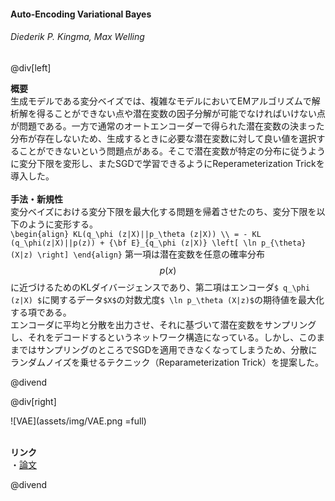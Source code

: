 #### Auto-Encoding Variational Bayes
###### Diederik P. Kingma, Max Welling

@div[left]

__概要__<br>
生成モデルである変分ベイズでは、複雑なモデルにおいてEMアルゴリズムで解析解を得ることができない点や潜在変数の因子分解が可能でなければいけない点が問題である。一方で通常のオートエンコーダーで得られた潜在変数の決まった分布が存在しないため、生成するときに必要な潜在変数に対して良い値を選択することができないという問題点がある。そこで潜在変数が特定の分布に従うように変分下限を変形し、またSGDで学習できるようにReperameterization Trickを導入した。<br>
<br>
__手法・新規性__<br>
変分ベイズにおける変分下限を最大化する問題を帰着させたのち、変分下限を以下のように変形する。<br>
`\begin{align} KL(q_\phi (z|X)||p_\theta (z|X)) \\ = - KL (q_\phi(z|X)||p(z)) + {\bf E}_{q_\phi (z|X)} \left[ \ln p_{\theta} (X|z) \right] \end{align}`
第一項は潜在変数を任意の確率分布$$p(x)$$に近づけるためのKLダイバージェンスであり、第二項はエンコーダ`$ q_\phi (z|X) $`に関するデータ`$X$`の対数尤度`$ \ln p_\theta (X|z)$`の期待値を最大化する項である。<br>
エンコーダに平均と分散を出力させ、それに基づいて潜在変数をサンプリングし、それをデコードするというネットワーク構造になっている。しかし、このままではサンプリングのところでSGDを適用できなくなってしまうため、分散にランダムノイズを乗せるテクニック（Reparameterization Trick）を提案した。

@divend

@div[right]

![VAE](assets/img/VAE.png =full)<br>
<br>

__リンク__<br>
・[論文](https://arxiv.org/pdf/1312.6114.pdf)

@divend
